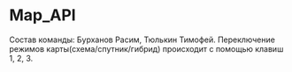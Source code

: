 # Map_API
Состав команды: Бурханов Расим, Тюлькин Тимофей.
Переключение режимов карты(схема/спутник/гибрид) происходит с помощью клавиш 1, 2, 3.
